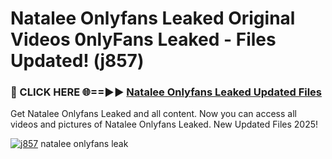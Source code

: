 # Natalee Onlyfans Leaked Original Videos 0nlyFans Leaked - Files Updated! (j857)

<h3>🔴 CLICK HERE 🌐==►► <a href="https://tinyurl.com/brd5kh86" rel="nofollow">Natalee Onlyfans Leaked Updated Files</a></h3>

Get Natalee Onlyfans Leaked and all content. Now you can access all videos and pictures of Natalee Onlyfans Leaked. New Updated Files 2025!

[![j857](https://i.imgur.com/K7sEzmb.gif)](https://tinyurl.com/brd5kh86)
natalee onlyfans leak